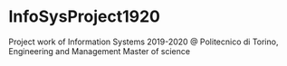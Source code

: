 # InfoSysProject1920
Project work of Information Systems 2019-2020 @ Politecnico di Torino, Engineering and Management Master of science
